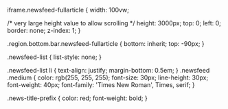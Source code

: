 iframe.newsfeed-fullarticle {
  width: 100vw;

  /* very large height value to allow scrolling */
  height: 3000px;
  top: 0;
  left: 0;
  border: none;
  z-index: 1;
}

.region.bottom.bar.newsfeed-fullarticle {
  bottom: inherit;
  top: -90px;
}

.newsfeed-list {
  list-style: none;
}

.newsfeed-list li {
  text-align: justify;
  margin-bottom: 0.5em;
}
.newsfeed .medium {
  color: rgb(255, 255, 255);
  font-size: 30px;
  line-height: 30px;
  font-weight: 40px;
  font-family: 'Times New Roman', Times, serif;
}

.news-title-prefix {
  color: red;
  font-weight: bold;
}
